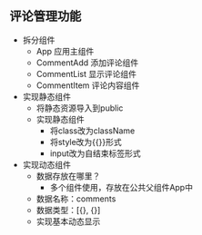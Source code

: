 ## 评论管理功能
* 拆分组件
	* App 应用主组件
	* CommentAdd 添加评论组件
	* CommentList 显示评论组件
	* CommentItem 评论内容组件
* 实现静态组件
	* 将静态资源导入到public
	* 实现静态组件
		* 将class改为className
		* 将style改为{{}}形式
		* input改为自结束标签形式
* 实现动态组件
  * 数据存放在哪里？
    * 多个组件使用，存放在公共父组件App中
  * 数据名称：comments
  * 数据类型：[{}, {}]
  * 实现基本动态显示
    	
		